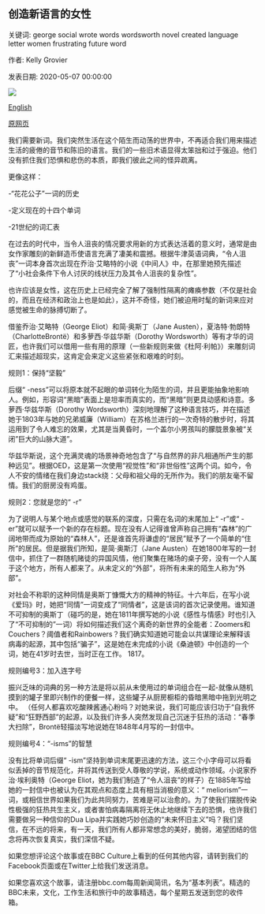 ## 创造新语言的女性

关键词: george social wrote words wordsworth novel created language letter women frustrating future word

作者: Kelly Grovier

发表日期: 2020-05-07 00:00:00

![](https://ichef.bbci.co.uk/wwfeatures/live/624_351/images/live/p0/8c/ky/p08ckyhr.jpg)

[English](The%20women%20who%20created%20a%20new%20language.md)

[原网页](https://www.bbc.com/culture/story/20200507-the-women-who-created-a-new-language)

我们需要新词。我们突然生活在这个陌生而动荡的世界中，不再适合我们用来描述生活的疲倦的音节和陈旧的语言。我们的一些旧术语显得太笨拙和过于强迫。他们没有抓住我们恐惧和悲伤的本质，即我们彼此之间的怪异疏离。

更像这样：

-“花花公子”一词的历史

-定义现在的十四个单词

-21世纪的词汇表

在过去的时代中，当令人沮丧的情况要求用新的方式表达活着的意义时，通常是由女作家雕刻的新鲜造币使语言充满了凄美和震撼。根据牛津英语词典，“令人沮丧”一词本身首次出现在乔治·艾略特的小说《中间人》中，在那里她预先描述了“小社会条件下令人讨厌的线状压力及其令人沮丧的复杂性”。

也许应该是女性，这在历史上已经完全了解了强制性隔离的瘫痪参数（不仅是社会的，而且在经济和政治上也是如此），这并不奇怪，她们被迫用时髦的新词来应对感觉被生命的脉搏切断了。

借鉴乔治·艾略特（George Eliot）和简·奥斯丁（Jane Austen），夏洛特·勃朗特（CharlotteBrontë）和多萝西·华兹华斯（Dorothy Wordsworth）等有才华的词匠，也许我们可以借用一些有用的原理（一些新规则来做《杜阿·利帕》）来雕刻词汇来描述超现实，这肯定会来定义这些紧张和艰难的时刻。

规则1：保持“坚毅”

后缀“ -ness”可以将原本就不起眼的单词转化为陌生的词，并且更能抽象地影响人。例如，形容词“黑暗”表面上是坦率而真实的，而“黑暗”则更具动感和诗意。多萝西·华兹华斯（Dorothy Wordsworth）深刻地理解了这种语言技巧，并在描述她于1803年与她的兄弟威廉（William）在苏格兰进行的一次奇特的散步时，将其运用到了令人难忘的效果，尤其是当黄昏时，一个盖尔小男孩叫的朦胧景象被“关闭”巨大的山脉大道”。

华兹华斯说，这个充满灵魂的场景神奇地包含了“与自然界的非凡相通所产生的那种远见”。根据OED，这是第一次使用“视觉性”和“非世俗性”这两个词。如今，令人不安的情绪在我们身边stack绕：父母和祖父母的无所作为。我们的朋友毫不留情。我们的厨房没有鸡蛋。

规则2：您就是您的“ -r”

为了说明人与某个地点或感觉的联系的深度，只需在名词的末尾加上“ -r”或“ -er”就可以赋予一个新的存在标题。现在没有人记得谁曾声称自己拥有“森林”的广阔地带而成为原始的“森林人”，还是谁首先将谦虚的“居民”赋予了一个简单的“住所”的居民。但是据我们所知，是简·奥斯汀（Jane Austen）在她1800年写的一封信中，抓住了一群随机赌徒的异国风情，他们聚集在赌场的桌子旁，没有一个人属于这个地方，所有人都来了。从未定义的“外部”，将所有未来的陌生人称为“外部”。

对社会不称职的这种同情是奥斯丁慷慨大方的精神的特征。十六年后，在写小说《爱玛》时，她把“同情”一词变成了“同情者”，这是该词的首次记录使用。谁知道不可抑制的奥斯丁（碰巧的是，她在1811年撰写她的小说《感性与情感》时也引入了“不可抑制的”一词）将如何描述我们这个离奇的新世界的全能者：Zoomers和Couchers？阈值者和Rainbowers？我们确实知道她可能会以共谋理论来解释该病毒的起源，其中包括“骗子”，这是她在未完成的小说《桑迪顿》中创造的一个词，她在41岁时去世，当时正在工作。 1817。

规则编号3：加入连字号

振兴乏味的词典的另一种方法是将以前从未使用过的单词组合在一起-就像从随机摸到的罐子里即兴制作的便餐一样，这些罐子从厨房橱柜的昏暗黑暗中拖到光明之中。 （任何人都喜欢吃酸辣酱通心粉吗？对她来说，我们可能应该归功于“自我怀疑”和“狂野西部”的起源，以及我们许多人突然发现自己沉迷于狂热的活动：“春季大扫除”，Brontë轻描淡写地说她在1848年4月写的一封信中。

规则编号4：“-isms”的智慧

没有比将单词后缀“ -ism”坚持到单词末尾更迅速的方法，这三个小字母可以将看似丢掉的音节规范化，并将其传送到受人尊敬的学说，系统或动作领域。小说家乔治·埃利奥特（George Eliot，她为我们制造了“令人沮丧”的样子）在1885年写给她的一封信中也被认为在其观点和态度上具有相当消极的意义：“ meliorism”一词，或相信世界如果我们为此共同努力，苦难是可以治愈的。为了使我们摆脱传染性极强的狂热共生主义，或者害怕病毒隔离将无休止地继续下去的恐惧，也许我们需要做另一种信仰的Dua Lipa并实践她巧妙创造的“未来怀旧主义”吗？我们坚信，在不远的将来，有一天，我们所有人都非常想念的美好，脆弱，渴望团结的信念将再次恢复真实，我们深信不疑。

如果您想评论这个故事或在BBC Culture上看到的任何其他内容，请转到我们的Facebook页面或在Twitter上给我们发送消息。

如果您喜欢这个故事，请注册bbc.com每周新闻简讯，名为“基本列表”。精选的BBC未来，文化，工作生活和旅行中的故事精选，每个星期五发送到您的收件箱。